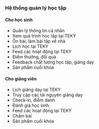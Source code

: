 ### Hệ thống quản lý học tập

#### Cho học sinh

 * Quản lý thông tin cá nhân
 * Xem quá trình học tập tại TEKY
 * Ôn bài, làm bài tập về nhà
 * Lịch học tại TEKY
 * Feed các hoạt động tại TEKY
 * Điểm thưởng, đổi quà
 * Feedback chất lượng học tập, giảng dạy
 * Sản phẩm cuối khóa

#### Cho giảng viên

 * Lịch giảng dạy tại TEKY
 * Truy cập các tài nguyên giảng dạy
 * Check-in, điểm danh
 * Đánh giá học sinh
 * Feed các hoạt động tại TEKY
 * Chấm bài
 * Sản phẩm cuối khóa